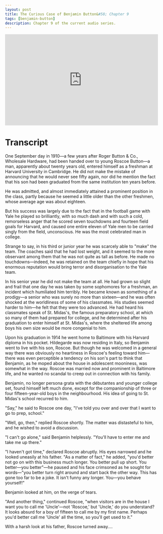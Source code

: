 ```yaml
---
layout: post
title: The Curious Case of Benjamin Button&#58; Chapter 9
tags: [benjamin-button]
description: Chapter 9 of the current audio series.
---
```


<iframe width="100%" height="300" scrolling="no" frameborder="no" allow="autoplay" src="https://w.soundcloud.com/player/?url=https%3A//api.soundcloud.com/tracks/797262844&color=%23ff9900&auto_play=false&hide_related=false&show_comments=true&show_user=true&show_reposts=false&show_teaser=true&visual=true"></iframe>

# Transcript

One September day in 1910—a few years after Roger Button & Co., Wholesale Hardware, had been handed over to young Roscoe Button—a man, apparently about twenty years old, entered himself as a freshman at Harvard University in Cambridge. He did not make the mistake of announcing that he would never see fifty again, nor did he mention the fact that his son had been graduated from the same institution ten years before.

He was admitted, and almost immediately attained a prominent position in the class, partly because he seemed a little older than the other freshmen, whose average age was about eighteen.

But his success was largely due to the fact that in the football game with Yale he played so brilliantly, with so much dash and with such a cold, remorseless anger that he scored seven touchdowns and fourteen field goals for Harvard, and caused one entire eleven of Yale men to be carried singly from the field, unconscious. He was the most celebrated man in college.

Strange to say, in his third or junior year he was scarcely able to "make" the team. The coaches said that he had lost weight, and it seemed to the more observant among them that he was not quite as tall as before. He made no touchdowns—indeed, he was retained on the team chiefly in hope that his enormous reputation would bring terror and disorganisation to the Yale team.

In his senior year he did not make the team at all. He had grown so slight and frail that one day he was taken by some sophomores for a freshman, an incident which humiliated him terribly. He became known as something of a prodigy—a senior who was surely no more than sixteen—and he was often shocked at the worldliness of some of his classmates. His studies seemed harder to him—he felt that they were too advanced. He had heard his classmates speak of St. Midas's, the famous preparatory school, at which so many of them had prepared for college, and he determined after his graduation to enter himself at St. Midas's, where the sheltered life among boys his own size would be more congenial to him.

Upon his graduation in 1914 he went home to Baltimore with his Harvard diploma in his pocket. Hildegarde was now residing in Italy, so Benjamin went to live with his son, Roscoe. But though he was welcomed in a general way there was obviously no heartiness in Roscoe's feeling toward him—there was even perceptible a tendency on his son's part to think that Benjamin, as he moped about the house in adolescent mooniness, was somewhat in the way. Roscoe was married now and prominent in Baltimore life, and he wanted no scandal to creep out in connection with his family.

Benjamin, no longer persona grata with the débutantes and younger college set, found himself left much done, except for the companionship of three or four fifteen-year-old boys in the neighbourhood. His idea of going to St. Midas's school recurred to him.

"Say," he said to Roscoe one day, "I've told you over and over that I want to go to prep, school."

"Well, go, then," replied Roscoe shortly. The matter was distasteful to him, and he wished to avoid a discussion.

"I can't go alone," said Benjamin helplessly. "You'll have to enter me and take me up there."

"I haven't got time," declared Roscoe abruptly. His eyes narrowed and he looked uneasily at his father. "As a matter of fact," he added, "you'd better not go on with this business much longer. You better pull up short. You better—you better"—he paused and his face crimsoned as he sought for words—"you better turn right around and start back the other way. This has gone too far to be a joke. It isn't funny any longer. You—you behave yourself!"

Benjamin looked at him, on the verge of tears.

"And another thing," continued Roscoe, "when visitors are in the house I want you to call me 'Uncle'—not 'Roscoe,' but 'Uncle,' do you understand? It looks absurd for a boy of fifteen to call me by my first name. Perhaps you'd better call me 'Uncle' all the time, so you'll get used to it."

With a harsh look at his father, Roscoe turned away….
